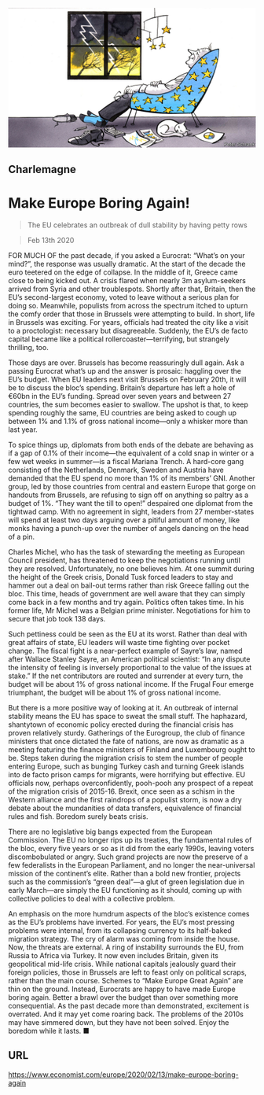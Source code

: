 ![](./images/20200215_EUD000_0.jpg)

## Charlemagne

# Make Europe Boring Again!

> The EU celebrates an outbreak of dull stability by having petty rows

> Feb 13th 2020

FOR MUCH OF the past decade, if you asked a Eurocrat: “What’s on your mind?”, the response was usually dramatic. At the start of the decade the euro teetered on the edge of collapse. In the middle of it, Greece came close to being kicked out. A crisis flared when nearly 3m asylum-seekers arrived from Syria and other troublespots. Shortly after that, Britain, then the EU’s second-largest economy, voted to leave without a serious plan for doing so. Meanwhile, populists from across the spectrum itched to upturn the comfy order that those in Brussels were attempting to build. In short, life in Brussels was exciting. For years, officials had treated the city like a visit to a proctologist: necessary but disagreeable. Suddenly, the EU’s de facto capital became like a political rollercoaster—terrifying, but strangely thrilling, too.

Those days are over. Brussels has become reassuringly dull again. Ask a passing Eurocrat what’s up and the answer is prosaic: haggling over the EU’s budget. When EU leaders next visit Brussels on February 20th, it will be to discuss the bloc’s spending. Britain’s departure has left a hole of €60bn in the EU’s funding. Spread over seven years and between 27 countries, the sum becomes easier to swallow. The upshot is that, to keep spending roughly the same, EU countries are being asked to cough up between 1% and 1.1% of gross national income—only a whisker more than last year.

To spice things up, diplomats from both ends of the debate are behaving as if a gap of 0.1% of their income—the equivalent of a cold snap in winter or a few wet weeks in summer—is a fiscal Mariana Trench. A hard-core gang consisting of the Netherlands, Denmark, Sweden and Austria have demanded that the EU spend no more than 1% of its members’ GNI. Another group, led by those countries from central and eastern Europe that gorge on handouts from Brussels, are refusing to sign off on anything so paltry as a budget of 1%. “They want the till to open!” despaired one diplomat from the tightwad camp. With no agreement in sight, leaders from 27 member-states will spend at least two days arguing over a pitiful amount of money, like monks having a punch-up over the number of angels dancing on the head of a pin.

Charles Michel, who has the task of stewarding the meeting as European Council president, has threatened to keep the negotiations running until they are resolved. Unfortunately, no one believes him. At one summit during the height of the Greek crisis, Donald Tusk forced leaders to stay and hammer out a deal on bail-out terms rather than risk Greece falling out the bloc. This time, heads of government are well aware that they can simply come back in a few months and try again. Politics often takes time. In his former life, Mr Michel was a Belgian prime minister. Negotiations for him to secure that job took 138 days.

Such pettiness could be seen as the EU at its worst. Rather than deal with great affairs of state, EU leaders will waste time fighting over pocket change. The fiscal fight is a near-perfect example of Sayre’s law, named after Wallace Stanley Sayre, an American political scientist: “In any dispute the intensity of feeling is inversely proportional to the value of the issues at stake.” If the net contributors are routed and surrender at every turn, the budget will be about 1% of gross national income. If the Frugal Four emerge triumphant, the budget will be about 1% of gross national income.

But there is a more positive way of looking at it. An outbreak of internal stability means the EU has space to sweat the small stuff. The haphazard, shantytown of economic policy erected during the financial crisis has proven relatively sturdy. Gatherings of the Eurogroup, the club of finance ministers that once dictated the fate of nations, are now as dramatic as a meeting featuring the finance ministers of Finland and Luxembourg ought to be. Steps taken during the migration crisis to stem the number of people entering Europe, such as bunging Turkey cash and turning Greek islands into de facto prison camps for migrants, were horrifying but effective. EU officials now, perhaps overconfidently, pooh-pooh any prospect of a repeat of the migration crisis of 2015-16. Brexit, once seen as a schism in the Western alliance and the first raindrops of a populist storm, is now a dry debate about the mundanities of data transfers, equivalence of financial rules and fish. Boredom surely beats crisis.

There are no legislative big bangs expected from the European Commission. The EU no longer rips up its treaties, the fundamental rules of the bloc, every five years or so as it did from the early 1990s, leaving voters discombobulated or angry. Such grand projects are now the preserve of a few federalists in the European Parliament, and no longer the near-universal mission of the continent’s elite. Rather than a bold new frontier, projects such as the commission’s “green deal”—a glut of green legislation due in early March—are simply the EU functioning as it should, coming up with collective policies to deal with a collective problem.

An emphasis on the more humdrum aspects of the bloc’s existence comes as the EU’s problems have inverted. For years, the EU’s most pressing problems were internal, from its collapsing currency to its half-baked migration strategy. The cry of alarm was coming from inside the house. Now, the threats are external. A ring of instability surrounds the EU, from Russia to Africa via Turkey. It now even includes Britain, given its geopolitical mid-life crisis. While national capitals jealously guard their foreign policies, those in Brussels are left to feast only on political scraps, rather than the main course. Schemes to “Make Europe Great Again” are thin on the ground. Instead, Eurocrats are happy to have made Europe boring again. Better a brawl over the budget than over something more consequential. As the past decade more than demonstrated, excitement is overrated. And it may yet come roaring back. The problems of the 2010s may have simmered down, but they have not been solved. Enjoy the boredom while it lasts. ■

## URL

https://www.economist.com/europe/2020/02/13/make-europe-boring-again
